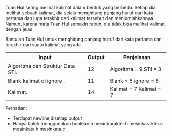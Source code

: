 Tuan Hul sering melihat kalimat dalam bentuk yang berbeda. Setiap dia melihat sebuah kalimat, dia selalu menghitung panjang huruf dari kata pertama dan juga terakhir dari kalimat tersebut dan menjumlahkannya. Namun, karena mata Tuan Hul semakin rabun, dia tidak bisa melihat kalimat dengan jelas

Bantulah Tuan Hul untuk menghitung panjang huruf dari kata pertama dan terakhir dari suatu kalimat yang ada

| Input                                     | Output | Penjelasan              |
| ------------------------------------------|--------|------------------------ |
| Algoritma dan Struktur Data STI.          | 12     | Algoritma = 9 STI = 3   |
|         Blank kalimat di ignore    .      | 11     | Blank = 5 ignore = 6    |
| Kalimat.                                  | 14     | Kalimat = 7 Kalimat = 7 |

Perhatian:
- Terdapat newline disetiap output
- Hanya boleh menggunakan boolean.h mesinkarakter.h mesinkarakter.c mesinkata.h mesinkata.c